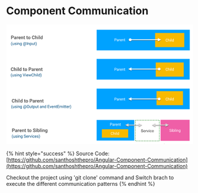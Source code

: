 # Component Communication

![](../../.gitbook/assets/component-communication.PNG)

{% hint style="success" %}
Source Code: [https://github.com/santhoshthepro/Angular-Component-Communication](https://github.com/santhoshthepro/Angular-Component-Communication)​

Checkout the project using 'git clone' command and Switch brach to execute the different communication patterns
{% endhint %}

